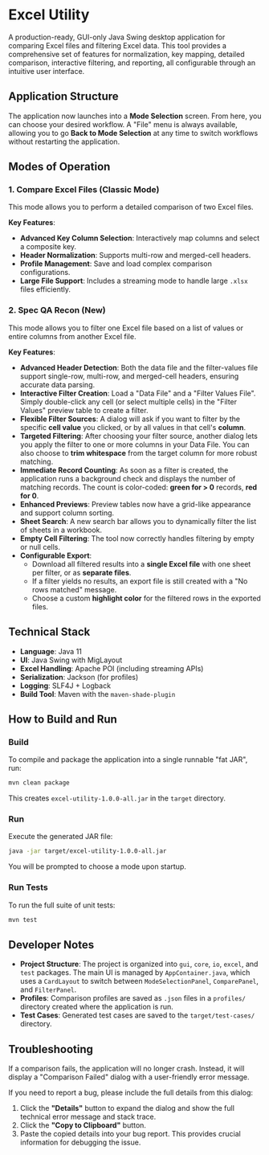 # Excel Utility

A production-ready, GUI-only Java Swing desktop application for comparing Excel files and filtering Excel data. This tool provides a comprehensive set of features for normalization, key mapping, detailed comparison, interactive filtering, and reporting, all configurable through an intuitive user interface.

## Application Structure

The application now launches into a **Mode Selection** screen. From here, you can choose your desired workflow. A "File" menu is always available, allowing you to go **Back to Mode Selection** at any time to switch workflows without restarting the application.

## Modes of Operation

### 1. Compare Excel Files (Classic Mode)

This mode allows you to perform a detailed comparison of two Excel files.

**Key Features**:

-   **Advanced Key Column Selection**: Interactively map columns and select a composite key.
-   **Header Normalization**: Supports multi-row and merged-cell headers.
-   **Profile Management**: Save and load complex comparison configurations.
-   **Large File Support**: Includes a streaming mode to handle large `.xlsx` files efficiently.

### 2. Spec QA Recon (New)

This mode allows you to filter one Excel file based on a list of values or entire columns from another Excel file.

**Key Features**:

-   **Advanced Header Detection**: Both the data file and the filter-values file support single-row, multi-row, and merged-cell headers, ensuring accurate data parsing.
-   **Interactive Filter Creation**: Load a "Data File" and a "Filter Values File". Simply double-click any cell (or select multiple cells) in the "Filter Values" preview table to create a filter.
-   **Flexible Filter Sources**: A dialog will ask if you want to filter by the specific **cell value** you clicked, or by all values in that cell's **column**.
-   **Targeted Filtering**: After choosing your filter source, another dialog lets you apply the filter to one or more columns in your Data File. You can also choose to **trim whitespace** from the target column for more robust matching.
-   **Immediate Record Counting**: As soon as a filter is created, the application runs a background check and displays the number of matching records. The count is color-coded: **green for > 0** records, **red for 0**.
-   **Enhanced Previews**: Preview tables now have a grid-like appearance and support column sorting.
-   **Sheet Search**: A new search bar allows you to dynamically filter the list of sheets in a workbook.
-   **Empty Cell Filtering**: The tool now correctly handles filtering by empty or null cells.
-   **Configurable Export**:
    -   Download all filtered results into a **single Excel file** with one sheet per filter, or as **separate files**.
    -   If a filter yields no results, an export file is still created with a "No rows matched" message.
    -   Choose a custom **highlight color** for the filtered rows in the exported files.

## Technical Stack

-   **Language**: Java 11
-   **UI**: Java Swing with MigLayout
-   **Excel Handling**: Apache POI (including streaming APIs)
-   **Serialization**: Jackson (for profiles)
-   **Logging**: SLF4J + Logback
-   **Build Tool**: Maven with the `maven-shade-plugin`

## How to Build and Run

### Build

To compile and package the application into a single runnable "fat JAR", run:
```sh
mvn clean package
```
This creates `excel-utility-1.0.0-all.jar` in the `target` directory.

### Run

Execute the generated JAR file:
```sh
java -jar target/excel-utility-1.0.0-all.jar
```
You will be prompted to choose a mode upon startup.

### Run Tests

To run the full suite of unit tests:
```sh
mvn test
```

## Developer Notes

-   **Project Structure**: The project is organized into `gui`, `core`, `io`, `excel`, and `test` packages. The main UI is managed by `AppContainer.java`, which uses a `CardLayout` to switch between `ModeSelectionPanel`, `ComparePanel`, and `FilterPanel`.
-   **Profiles**: Comparison profiles are saved as `.json` files in a `profiles/` directory created where the application is run.
-   **Test Cases**: Generated test cases are saved to the `target/test-cases/` directory.

## Troubleshooting

If a comparison fails, the application will no longer crash. Instead, it will display a "Comparison Failed" dialog with a user-friendly error message.

If you need to report a bug, please include the full details from this dialog:
1.  Click the **"Details"** button to expand the dialog and show the full technical error message and stack trace.
2.  Click the **"Copy to Clipboard"** button.
3.  Paste the copied details into your bug report. This provides crucial information for debugging the issue.
